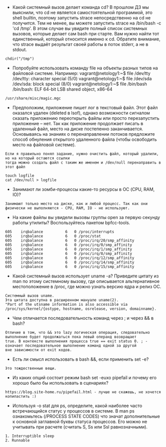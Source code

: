 - Какой системный вызов делает команда cd? В прошлом ДЗ мы выяснили, что cd не является самостоятельной программой, это shell builtin, поэтому запустить strace непосредственно на cd не получится. Тем не менее, вы можете запустить strace на /bin/bash -c 'cd /tmp'. В этом случае вы увидите полный список системных вызовов, которые делает сам bash при старте. Вам нужно найти тот единственный, который относится именно к cd. Обратите внимание, что strace выдаёт результат своей работы в поток stderr, а не в stdout.
```
chdir("/tmp")
```
- Попробуйте использовать команду file на объекты разных типов на файловой системе. Например:
  vagrant@netology1:~$ file /dev/tty
  /dev/tty: character special (5/0)
  vagrant@netology1:~$ file /dev/sda
  /dev/sda: block special (8/0)
  vagrant@netology1:~$ file /bin/bash
  /bin/bash: ELF 64-bit LSB shared object, x86-64
  
```
/usr/share/misc/magic.mgc
```
- Предположим, приложение пишет лог в текстовый файл. Этот файл оказался удален (deleted в lsof), однако возможности сигналом сказать приложению переоткрыть файлы или просто перезапустить приложение – нет. Так как приложение продолжает писать в удаленный файл, место на диске постепенно заканчивается. Основываясь на знаниях о перенаправлении потоков предложите способ обнуления открытого удаленного файла (чтобы освободить место на файловой системе).
```
Если я правильно понял задание, нужно очистить файл, который удалили, но на который остаются ссылки
тогда можно создать файл с таким же именем и /dev/null перенаправить в этот файл

touch logfile
cat /dev/null > logfile 
```
- Занимают ли зомби-процессы какие-то ресурсы в ОС (CPU, RAM, IO)?
```
Занимают только место на диске, как и любой процесс. Так как они физически не выполняются - CPU, RAM, IO - не используют.
```
- На какие файлы вы увидели вызовы группы open за первую секунду работы утилиты? Воспользуйтесь пакетом bpfcc-tools.
```
605    irqbalance          6   0 /proc/interrupts
605    irqbalance          6   0 /proc/stat
605    irqbalance          6   0 /proc/irq/20/smp_affinity
605    irqbalance          6   0 /proc/irq/0/smp_affinity
605    irqbalance          6   0 /proc/irq/1/smp_affinity
605    irqbalance          6   0 /proc/irq/8/smp_affinity
605    irqbalance          6   0 /proc/irq/12/smp_affinity
605    irqbalance          6   0 /proc/irq/14/smp_affinity
605    irqbalance          6   0 /proc/irq/15/smp_affinity
```
- Какой системный вызов использует uname -a? Приведите цитату из man по этому системному вызову, где описывается альтернативное местоположение в /proc, где можно узнать версию ядра и релиз ОС.
```
Системный вызов uname.
Эта цитата доступна в расширенном мануале uname(2). 
"Part of the utsname information is also accessible via /proc/sys/kernel/{ostype, hostname, osrelease, version, domainname}.
```
- Чем отличается последовательность команд через ; и через && в bash?
```
Отличие в том, что && это lazy логическая операция, следовательно выполнение будет продолжаться пока левый операнд возвращает
true. В контексте выполнения процесса true == exit status 0. ; - означает последовательное выполнение команд одной за другой 
вне зависимости от exit кодов. 
```
- Есть ли смысл использовать в bash &&, если применить set -e?
```
Это тождественные вещи.
```
- Из каких опций состоит режим bash set -euxo pipefail и почему его хорошо было бы использовать в сценариях?
```
https://blog.site-home.ru/pipefail.html - лучше не скажешь, не хочется копипастить :)
```
- Используя -o stat для ps, определите, какой наиболее часто встречающийся статус у процессов в системе. В man ps ознакомьтесь (/PROCESS STATE CODES) что значат дополнительные к основной заглавной буквы статуса процессов. Его можно не учитывать при расчете (считать S, Ss или Ssl равнозначными).
```
1. Interruptible sleep
2. Runnable
```